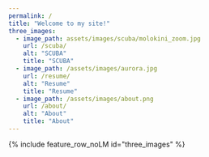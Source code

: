 ```yaml
---
permalink: /
title: "Welcome to my site!"
three_images:
  - image_path: assets/images/scuba/molokini_zoom.jpg
    url: /scuba/
    alt: "SCUBA"
    title: "SCUBA"
  - image_path: /assets/images/aurora.jpg
    url: /resume/
    alt: "Resume"
    title: "Resume"
  - image_path: /assets/images/about.png
    url: /about/
    alt: "About"
    title: "About"
---
```


{% include feature_row_noLM id="three_images" %}
